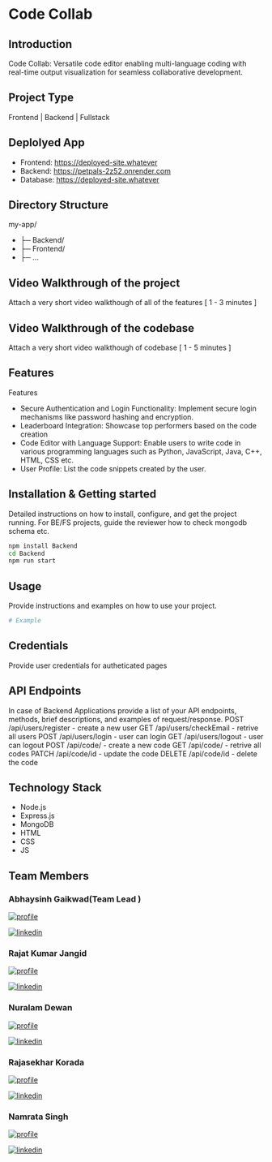 # Code Collab

## Introduction
Code Collab: Versatile code editor enabling multi-language coding with real-time output visualization for seamless collaborative development.

## Project Type
Frontend | Backend | Fullstack

## Deplolyed App
- Frontend: https://deployed-site.whatever
- Backend: https://petpals-2z52.onrender.com
- Database: https://deployed-site.whatever

## Directory Structure
my-app/
 - ├─ Backend/
 - ├─ Frontend/
 - ├─ ...

## Video Walkthrough of the project
Attach a very short video walkthough of all of the features [ 1 - 3 minutes ]

## Video Walkthrough of the codebase
Attach a very short video walkthough of codebase [ 1 - 5 minutes ]

## Features
Features
-  Secure Authentication and Login Functionality: Implement secure login mechanisms like password hashing and encryption.
-  Leaderboard Integration: Showcase top performers based on the code creation
-  Code Editor with Language Support: Enable users to write code in various programming languages such as Python, JavaScript, Java, C++, HTML, CSS etc.
-  User Profile: List the code snippets created by the user.

## Installation & Getting started
Detailed instructions on how to install, configure, and get the project running. For BE/FS projects, guide the reviewer how to check mongodb schema etc.

```bash
npm install Backend
cd Backend
npm run start
```

## Usage
Provide instructions and examples on how to use your project.

```bash
# Example
```


## Credentials
Provide user credentials for autheticated pages

## API Endpoints
In case of Backend Applications provide a list of your API endpoints, methods, brief descriptions, and examples of request/response.
POST /api/users/register - create a new user
GET /api/users/checkEmail - retrive all users
POST /api/users/login - user can login
GET /api/users/logout - user can logout
POST /api/code/ - create a new code
GET /api/code/ - retrive all codes
PATCH /api/code/id - update the code
DELETE /api/code/id - delete the code



## Technology Stack
- Node.js
- Express.js
- MongoDB
- HTML
- CSS
- JS


## Team Members 
### Abhaysinh Gaikwad(Team Lead )
[![profile](https://img.shields.io/badge/Github-000?style=for-the-badge&logo=ko-fi&logoColor=white)](https://github.com/abhaysinh-gaikwad)

[![linkedin](https://img.shields.io/badge/Linkedin-0A66C2?style=for-the-badge&logo=linkedin&logoColor=white)](https://www.linkedin.com/in/abhaysinh-anil-gaikwad/)

### Rajat Kumar Jangid
[![profile](https://img.shields.io/badge/Github-000?style=for-the-badge&logo=ko-fi&logoColor=white)](https://github.com/RajatKumarJangid)

[![linkedin](https://img.shields.io/badge/Linkedin-0A66C2?style=for-the-badge&logo=linkedin&logoColor=white)](https://www.linkedin.com/in/rajat-jangid-2b2a5b232/)

### Nuralam Dewan 
[![profile](https://img.shields.io/badge/Github-000?style=for-the-badge&logo=ko-fi&logoColor=white)](https://github.com/nuralamdewan2000)

[![linkedin](https://img.shields.io/badge/Linkedin-0A66C2?style=for-the-badge&logo=linkedin&logoColor=white)](https://www.linkedin.com/in/nuralam-dewan-a72791175/)

### Rajasekhar Korada 
[![profile](https://img.shields.io/badge/Github-000?style=for-the-badge&logo=ko-fi&logoColor=white)](https://github.com/RScodes1)

[![linkedin](https://img.shields.io/badge/Linkedin-0A66C2?style=for-the-badge&logo=linkedin&logoColor=white)](https://www.linkedin.com/in/rajasekhar-korada-14b417177/)

### Namrata Singh 
[![profile](https://img.shields.io/badge/Github-000?style=for-the-badge&logo=ko-fi&logoColor=white)](https://github.com/10snamrata)

[![linkedin](https://img.shields.io/badge/Linkedin-0A66C2?style=for-the-badge&logo=linkedin&logoColor=white)](https://www.linkedin.com/in/namrata-singh-21b86b224/)





